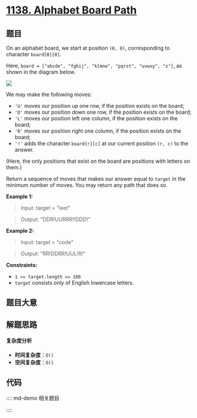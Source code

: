# [1138. Alphabet Board Path](https://leetcode.com/problems/alphabet-board-path/)

## 题目

On an alphabet board, we start at position `(0, 0)`, corresponding to
character `board[0][0]`.

Here, `board = ["abcde", "fghij", "klmno", "pqrst", "uvwxy", "z"]`, as shown
in the diagram below.

![](https://assets.leetcode.com/uploads/2019/07/28/azboard.png)

We may make the following moves:

- `'U'` moves our position up one row, if the position exists on the board;
- `'D'` moves our position down one row, if the position exists on the board;
- `'L'` moves our position left one column, if the position exists on the board;
- `'R'` moves our position right one column, if the position exists on the board;
- `'!'` adds the character `board[r][c]` at our current position `(r, c)` to the answer.

(Here, the only positions that exist on the board are positions with letters
on them.)

Return a sequence of moves that makes our answer equal to `target` in the
minimum number of moves. You may return any path that does so.

**Example 1:**

> Input: target = "leet"

> Output: "DDR!UURRR!!DDD!"

**Example 2:**

> Input: target = "code"

> Output: "RR!DDRR!UUL!R!"

**Constraints:**

- `1 <= target.length <= 100`
- `target` consists only of English lowercase letters.

## 题目大意

## 解题思路

#### 复杂度分析

- **时间复杂度**：`O()`
- **空间复杂度**：`O()`

## 代码

:::: md-demo 相关题目

::::
